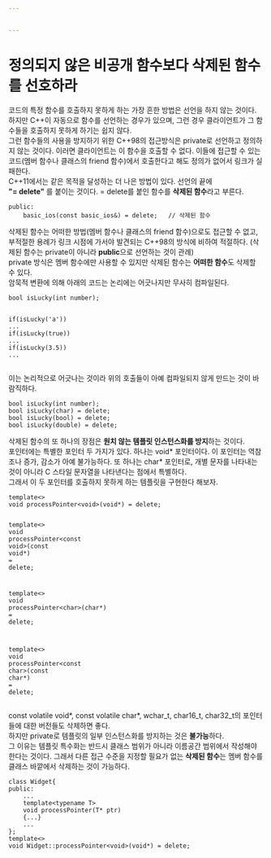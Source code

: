 ```yaml
---


---
```


<h1 id="정의되지-않은-비공개-함수보다-삭제된-함수를-선호하라">정의되지 않은 비공개 함수보다 삭제된 함수를 선호하라</h1>
<p>코드의 특정 함수를 호출하지 못하게 하는 가장 흔한 방법은 선언을 하지 않는 것이다. 하지만 C++이 자동으로 함수를 선언하는 경우가 있으며, 그런 경우 클라이언트가 그 함수들을 호출하지 못하게 하기는 쉽지 않다.<br>
그런 함수들의 사용을 방지하기 위한 C++98의 접근방식은 private로 선언하고 정의하지 않는 것이다. 이러면 클라이언트는 이 함수을 호출할 수 없다. 이들에 접근할 수 있는 코드(멤버 함수나 클래스의 friend 함수)에서 호출한다고 해도 정의가 없어서 링크가 실패한다.<br>
C++11에서는 같은 목적을 달성하는 더 나은 방법이 있다. 선언의 끝에<br>
<strong>"= delete"</strong> 를 붙이는 것이다. = delete를 붙인 함수를 <strong>삭제된 함수</strong>라고 부른다.</p>
<pre class=" language-c"><code class="prism ++ language-c">public<span class="token punctuation">:</span>
	<span class="token function">basic_ios</span><span class="token punctuation">(</span><span class="token keyword">const</span> basic_ios<span class="token operator">&amp;</span><span class="token punctuation">)</span> <span class="token operator">=</span> delete<span class="token punctuation">;</span>	<span class="token comment">// 삭제된 함수</span>
</code></pre>
<p>삭제된 함수는 어떠한 방법(멤버 함수나 클래스의 friend 함수)으로도 접근할 수 없고, 부적절한 용례가 링크 시점에 가서야 발견되는 C++98의 방식에 비하여 적절하다. (삭제된 함수는 private이 아니라 <strong>public</strong>으로 선언하는 것이 관례)<br>
private 방식은 멤버 함수에만 사용할 수 있지만 삭제된 함수는 <strong>어떠한 함수</strong>도 삭제할 수 있다.<br>
암묵적 변환에 의해 아래의 코드는 논리에는 어긋나지만 무사히 컴파일된다.</p>
<pre class=" language-c"><code class="prism ++ language-c">bool <span class="token function">isLucky</span><span class="token punctuation">(</span><span class="token keyword">int</span> number<span class="token punctuation">)</span><span class="token punctuation">;</span>

<span class="token keyword">if</span><span class="token punctuation">(</span><span class="token function">isLucky</span><span class="token punctuation">(</span><span class="token string">'a'</span><span class="token punctuation">)</span><span class="token punctuation">)</span> <span class="token punctuation">.</span><span class="token punctuation">.</span><span class="token punctuation">.</span>
<span class="token keyword">if</span><span class="token punctuation">(</span><span class="token function">isLucky</span><span class="token punctuation">(</span>true<span class="token punctuation">)</span><span class="token punctuation">)</span> <span class="token punctuation">.</span><span class="token punctuation">.</span><span class="token punctuation">.</span>
<span class="token keyword">if</span><span class="token punctuation">(</span><span class="token function">isLucky</span><span class="token punctuation">(</span><span class="token number">3.5</span><span class="token punctuation">)</span><span class="token punctuation">)</span> <span class="token punctuation">.</span><span class="token punctuation">.</span><span class="token punctuation">.</span>
</code></pre>
<p>이는 논리적으로 어긋나는 것이라 위의 호출들이 아예 컴파일되지 않게 만드는 것이 바람직하다.</p>
<pre class=" language-c"><code class="prism ++ language-c">bool <span class="token function">isLucky</span><span class="token punctuation">(</span><span class="token keyword">int</span> number<span class="token punctuation">)</span><span class="token punctuation">;</span>
bool <span class="token function">isLucky</span><span class="token punctuation">(</span><span class="token keyword">char</span><span class="token punctuation">)</span> <span class="token operator">=</span> delete<span class="token punctuation">;</span>
bool <span class="token function">isLucky</span><span class="token punctuation">(</span>bool<span class="token punctuation">)</span> <span class="token operator">=</span> delete<span class="token punctuation">;</span>
bool <span class="token function">isLucky</span><span class="token punctuation">(</span><span class="token keyword">double</span><span class="token punctuation">)</span> <span class="token operator">=</span> delete<span class="token punctuation">;</span>
</code></pre>
<p>삭제된 함수의 또 하나의 장점은 <strong>원치 않는 템플릿 인스턴스화를 방지</strong>하는 것이다.<br>
포인터에는 특별한 포인터 두 가지가 있다. 하나는 void* 포인터이다. 이 포인터는 역참조나 증가, 감소가 아예 불가능하다. 또 하나는 char* 포인터로, 개별 문자를 나타내는 것이 아니라 C 스타일 문자열을 나타낸다는 점에서 특별하다.<br>
그래서 이 두 포인터를 호출하지 못하게 하는 템플릿을 구현한다 해보자.</p>
<pre class=" language-c"><code class="prism ++ language-c">template<span class="token operator">&lt;</span><span class="token operator">&gt;</span>
<span class="token keyword">void</span> processPointer<span class="token operator">&lt;</span><span class="token keyword">void</span><span class="token operator">&gt;</span><span class="token punctuation">(</span><span class="token keyword">void</span><span class="token operator">*</span><span class="token punctuation">)</span> <span class="token operator">=</span> delete<span class="token punctuation">;</span>

template<span class="token operator">&lt;</span><span class="token operator">&gt;</span>
<span class="token keyword">void</span> processPointer<span class="token operator">&lt;</span><span class="token keyword">const</span> <span class="token keyword">void</span><span class="token operator">&gt;</span><span class="token punctuation">(</span><span class="token keyword">const</span> <span class="token keyword">void</span><span class="token operator">*</span><span class="token punctuation">)</span> <span class="token operator">=</span> delete<span class="token punctuation">;</span>

template<span class="token operator">&lt;</span><span class="token operator">&gt;</span>
<span class="token keyword">void</span> processPointer<span class="token operator">&lt;</span><span class="token keyword">char</span><span class="token operator">&gt;</span><span class="token punctuation">(</span><span class="token keyword">char</span><span class="token operator">*</span><span class="token punctuation">)</span> <span class="token operator">=</span> delete<span class="token punctuation">;</span>

template<span class="token operator">&lt;</span><span class="token operator">&gt;</span>
<span class="token keyword">void</span> processPointer<span class="token operator">&lt;</span><span class="token keyword">const</span> <span class="token keyword">char</span><span class="token operator">&gt;</span><span class="token punctuation">(</span><span class="token keyword">const</span> <span class="token keyword">char</span><span class="token operator">*</span><span class="token punctuation">)</span> <span class="token operator">=</span> delete<span class="token punctuation">;</span>
</code></pre>
<p>const volatile void*, const volatile char*, wchar_t, char16_t, char32_t의 포인터들에 대한 버전들도 삭제하면 좋다.<br>
하지만 private로 템플릿의 일부 인스턴스화를 방지하는 것은 <strong>불가능</strong>하다.<br>
그 이유는 템플릿 특수화는 반드시 클래스 범위가 아니라 이름공간 범위에서 작성해야 한다는 것이다. 그래서 다른 접근 수준을 지정할 필요가 없는 <strong>삭제된 함수</strong>는 멤버 함수를 클래스 바깥에서 삭제하는 것이 가능하다.</p>
<pre class=" language-c"><code class="prism ++ language-c">class Widget<span class="token punctuation">{</span>
public<span class="token punctuation">:</span>
	<span class="token punctuation">.</span><span class="token punctuation">.</span><span class="token punctuation">.</span>
	template<span class="token operator">&lt;</span>typename T<span class="token operator">&gt;</span>
	<span class="token keyword">void</span> <span class="token function">processPointer</span><span class="token punctuation">(</span>T<span class="token operator">*</span> ptr<span class="token punctuation">)</span>
	<span class="token punctuation">{</span><span class="token punctuation">.</span><span class="token punctuation">.</span><span class="token punctuation">.</span><span class="token punctuation">}</span>
	<span class="token punctuation">.</span><span class="token punctuation">.</span><span class="token punctuation">.</span>
<span class="token punctuation">}</span><span class="token punctuation">;</span>
template<span class="token operator">&lt;</span><span class="token operator">&gt;</span>
<span class="token keyword">void</span> Widget<span class="token punctuation">:</span><span class="token punctuation">:</span>processPointer<span class="token operator">&lt;</span><span class="token keyword">void</span><span class="token operator">&gt;</span><span class="token punctuation">(</span><span class="token keyword">void</span><span class="token operator">*</span><span class="token punctuation">)</span> <span class="token operator">=</span> delete<span class="token punctuation">;</span>
</code></pre>

